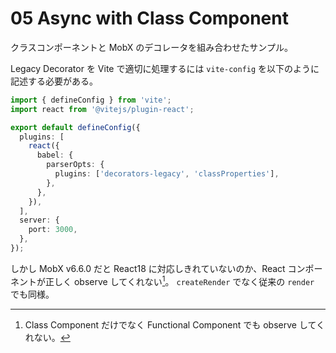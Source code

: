 # 05 Async with Class Component

クラスコンポーネントと MobX のデコレータを組み合わせたサンプル。

Legacy Decorator を Vite で適切に処理するには `vite-config` を以下のように記述する必要がある。

```ts
import { defineConfig } from 'vite';
import react from '@vitejs/plugin-react';

export default defineConfig({
  plugins: [
    react({
      babel: {
        parserOpts: {
          plugins: ['decorators-legacy', 'classProperties'],
        },
      },
    }),
  ],
  server: {
    port: 3000,
  },
});
```

しかし MobX v6.6.0 だと React18 に対応しきれていないのか、React コンポーネントが正しく observe してくれない[^1]。 `createRender` でなく従来の `render` でも同様。

[^1]: Class Component だけでなく Functional Component でも observe してくれない。
